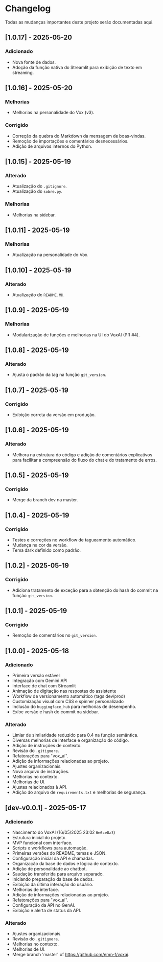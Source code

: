 # Changelog
Todas as mudanças importantes deste projeto serão documentadas aqui.


## [1.0.17] - 2025-05-20
### Adicionado
- Nova fonte de dados. 
- Adoção da função nativa do Streamlit para exibição de texto em streaming.

## [1.0.16] - 2025-05-20
### Melhorias
- Melhorias na personalidade do Vox (v3).

### Corrigido
- Correção da quebra do Markdown da mensagem de boas-vindas.
- Remoção de importações e comentários desnecessários.  
- Adição de arquivos internos do Python.

## [1.0.15] - 2025-05-19
### Alterado
- Atualização do `.gitignore`.
- Atualização do `sobre.py`.

### Melhorias
- Melhorias na sidebar.

## [1.0.11] - 2025-05-19
### Melhorias
- Atualização na personalidade do Vox.

## [1.0.10] - 2025-05-19
### Alterado
- Atualização do `README.MD`.

## [1.0.9] - 2025-05-19
### Melhorias
- Modularização de funções e melhorias na UI do VoxAI (PR #4).

## [1.0.8] - 2025-05-19
### Alterado
- Ajusta o padrão da tag na função `git_version`.

## [1.0.7] - 2025-05-19
### Corrigido
- Exibição correta da versão em produção.

## [1.0.6] - 2025-05-19
### Alterado
- Melhora na estrutura do código e adição de comentários explicativos para facilitar a compreensão do fluxo do chat e do tratamento de erros.

## [1.0.5] - 2025-05-19
### Corrigido
- Merge da branch dev na master.

## [1.0.4] - 2025-05-19
### Corrigido
- Testes e correções no workflow de tagueamento automático.
- Mudança na cor da versão.
- Tema dark definido como padrão.

## [1.0.2] - 2025-05-19
### Corrigido
- Adiciona tratamento de exceção para a obtenção do hash do commit na função `git_version`.

## [1.0.1] - 2025-05-19
### Corrigido
- Remoção de comentários no `git_version`.

## [1.0.0] - 2025-05-18
### Adicionado
- Primeira versão estável
- Integração com Gemini API
- Interface de chat com Streamlit
- Animação de digitação nas respostas do assistente
- Workflow de versionamento automático (tags dev/prod)
- Customização visual com CSS e spinner personalizado
- Inclusão do `huggingface_hub` para melhorias de desempenho.
- Exibe versão e hash do commit na sidebar.

### Alterado
- Limiar de similaridade reduzido para 0.4 na função semântica.
- Diversas melhorias de interface e organização do código.
- Adição de instruções de contexto.
- Revisão do `.gitignore`.
- Refatorações para "vox_ai".
- Adição de informações relacionadas ao projeto.
- Ajustes organizacionais.
- Novo arquivo de instruções.
- Melhorias no contexto.
- Melhorias de UI.
- Ajustes relacionados à API.
- Adição do arquivo de `requirements.txt` e melhorias de segurança.

## [dev-v0.0.1] - 2025-05-17
### Adicionado
- Nascimento do VoxAI (16/05/2025 23:02 `6e6ce0a3`)
- Estrutura inicial do projeto.
- MVP funcional com interface.
- Scripts e workflows para automação.
- Primeiras versões do README, temas e JSON.
- Configuração inicial da API e chamadas.
- Organização da base de dados e lógica de contexto.
- Adição de personalidade ao chatbot.
- Saudação transferida para arquivo separado.
- Iniciando preparação da base de dados.
- Exibição da última interação do usuário.
- Melhorias de interface.
- Adição de informações relacionadas ao projeto.
- Refatorações para "vox_ai".
- Configuração da API no GenAI.
- Exibição e alerta de status da API.


### Alterado
- Ajustes organizacionais.
- Revisão do `.gitignore`.
- Melhorias no contexto.
- Melhorias de UI.
- Merge branch 'master' of https://github.com/emn-f/voxai.
